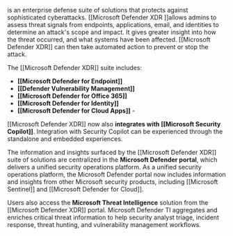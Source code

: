 is an enterprise defense suite of solutions that protects against sophisticated cyberattacks. [[Microsoft Defender XDR ]]allows admins to assess threat signals from endpoints, applications, email, and identities to determine an attack's scope and impact. It gives greater insight into how the threat occurred, and what systems have been affected. [[Microsoft Defender XDR]] can then take automated action to prevent or stop the attack.

The [[Microsoft Defender XDR]] suite includes:
- **[[Microsoft Defender for Endpoint]]**
- **[[Defender Vulnerability Management]]**
- **[[Microsoft Defender for Office 365]]**
- **[[Microsoft Defender for Identity]]** 
- **[[Microsoft Defender for Cloud Apps]]** - 

[[Microsoft Defender XDR]] now also **integrates with [[Microsoft Security Copilot]]**. Integration with Security Copilot can be experienced through the standalone and embedded experiences.

The information and insights surfaced by the [[Microsoft Defender XDR]] suite of solutions are centralized in the **Microsoft Defender portal**, which delivers a unified security operations platform. As a unified security operations platform, the Microsoft Defender portal now includes information and insights from other Microsoft security products, including [[Microsoft Sentinel]] and [[Microsoft Defender for Cloud]].

Users also access the **Microsoft Threat Intelligence** solution from the [[Microsoft Defender XDR]] portal. Microsoft Defender TI aggregates and enriches critical threat information to help security analyst triage, incident response, threat hunting, and vulnerability management workflows.